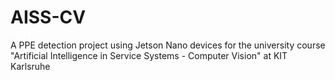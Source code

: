 # AISS-CV
A PPE detection project using Jetson Nano devices for the university course "Artificial Intelligence in Service Systems - Computer Vision" at KIT Karlsruhe
